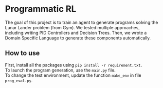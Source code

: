 # Programmatic RL

The goal of this project is to train an agent to generate programs solving the Lunar Lander problem (from Gym).
We tested multiple approaches, including writing PID Controllers and Decision Trees. Then, we wrote a Domain Specific Language to generate these components automatically.

## How to use

First, install all the packages using `pip install -r requirement.txt`.\
To launch the program generation, use the `main.py` file.\
To change the test environment, update the function `make_env` in file `prog_eval.py`.
